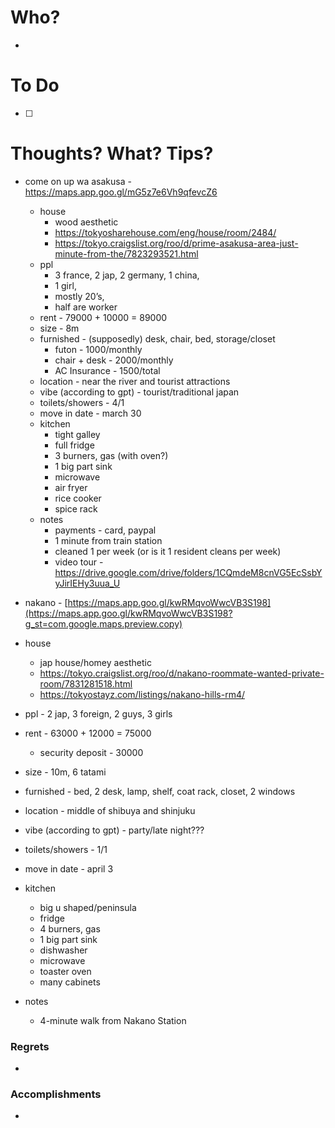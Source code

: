 # Who?
- 

# To Do
- [ ] 

# Thoughts? What? Tips?
- come on up wa asakusa - https://maps.app.goo.gl/mG5z7e6Vh9qfevcZ6
	- house
		- wood aesthetic
		- https://tokyosharehouse.com/eng/house/room/2484/
		- https://tokyo.craigslist.org/roo/d/prime-asakusa-area-just-minute-from-the/7823293521.html
	- ppl
		- 3 france, 2 jap, 2 germany, 1 china, 
		- 1 girl, 
		- mostly 20’s, 
		- half are worker
	- rent - 79000 + 10000 = 89000 
	- size - 8m
	- furnished - (supposedly) desk, chair, bed, storage/closet
		- futon - 1000/monthly
		- chair + desk - 2000/monthly
		- AC Insurance - 1500/total
	- location - near the river and tourist attractions
	- vibe (according to gpt) - tourist/traditional japan
	- toilets/showers - 4/1 
	- move in date - march 30
	- kitchen
		- tight galley
		- full fridge
		- 3 burners, gas (with oven?)
		- 1 big part sink
		- microwave
		- air fryer
		- rice cooker
		- spice rack
	- notes
		- payments - card, paypal
		- 1 minute from train station
		- cleaned 1 per week (or is it 1 resident cleans per week)
		- video tour - https://drive.google.com/drive/folders/1CQmdeM8cnVG5EcSsbYyJirIEHy3uua_U

- nakano - [https://maps.app.goo.gl/kwRMqvoWwcVB3S198](https://maps.app.goo.gl/kwRMqvoWwcVB3S198?g_st=com.google.maps.preview.copy)
- house
	- jap house/homey aesthetic
	- https://tokyo.craigslist.org/roo/d/nakano-roommate-wanted-private-room/7831281518.html
	- https://tokyostayz.com/listings/nakano-hills-rm4/
- ppl - 2 jap, 3 foreign, 2 guys, 3 girls
- rent - 63000 + 12000 = 75000
	- security deposit - 30000
- size - 10m, 6 tatami
- furnished - bed, 2 desk, lamp, shelf, coat rack, closet, 2 windows
- location - middle of shibuya and shinjuku
- vibe (according to gpt) - party/late night???
- toilets/showers - 1/1
- move in date - april 3
- kitchen
	- big u shaped/peninsula
	- fridge
	- 4 burners, gas
	- 1 big part sink
	- dishwasher
	- microwave
	- toaster oven
	- many cabinets
- notes
	- 4-minute walk from Nakano Station
### Regrets
- 

### Accomplishments
- 

